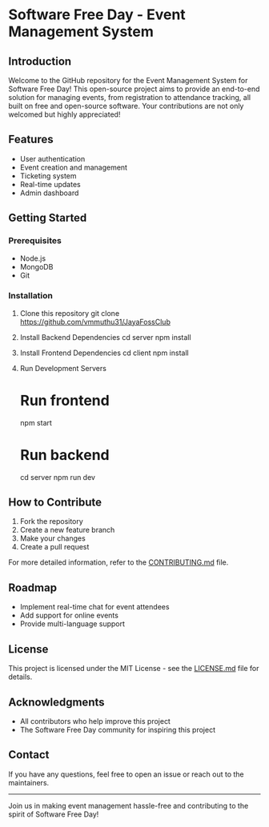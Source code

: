 # Software Free Day - Event Management System

## Introduction

Welcome to the GitHub repository for the Event Management System for Software Free Day! This open-source project aims to provide an end-to-end solution for managing events, from registration to attendance tracking, all built on free and open-source software. Your contributions are not only welcomed but highly appreciated!

## Features

- User authentication
- Event creation and management
- Ticketing system
- Real-time updates
- Admin dashboard

## Getting Started

### Prerequisites

- Node.js
- MongoDB
- Git

### Installation

1. Clone this repository
   git clone https://github.com/vmmuthu31/JayaFossClub
   

2. Install Backend Dependencies
   cd server
   npm install

3. Install Frontend Dependencies
   cd client
   npm install

4. Run Development Servers
   # Run frontend
   npm start
   
   # Run backend
   cd server
   npm run dev
   

## How to Contribute

1. Fork the repository
2. Create a new feature branch
3. Make your changes
4. Create a pull request

For more detailed information, refer to the [CONTRIBUTING.md](CONTRIBUTING.md) file.

## Roadmap

- Implement real-time chat for event attendees
- Add support for online events
- Provide multi-language support

## License

This project is licensed under the MIT License - see the [LICENSE.md](LICENSE.md) file for details.

## Acknowledgments

- All contributors who help improve this project
- The Software Free Day community for inspiring this project

## Contact

If you have any questions, feel free to open an issue or reach out to the maintainers.

---

Join us in making event management hassle-free and contributing to the spirit of Software Free Day!
